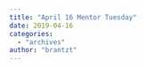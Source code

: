 ```yaml
---
title: "April 16 Mentor Tuesday"
date: 2019-04-16
categories: 
  - "archives"
author: "brantzt"
---
```




